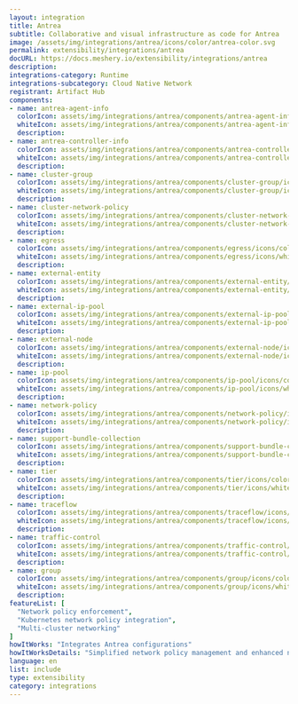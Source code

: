 ```yaml
---
layout: integration
title: Antrea
subtitle: Collaborative and visual infrastructure as code for Antrea
image: /assets/img/integrations/antrea/icons/color/antrea-color.svg
permalink: extensibility/integrations/antrea
docURL: https://docs.meshery.io/extensibility/integrations/antrea
description: 
integrations-category: Runtime
integrations-subcategory: Cloud Native Network
registrant: Artifact Hub
components: 
- name: antrea-agent-info
  colorIcon: assets/img/integrations/antrea/components/antrea-agent-info/icons/color/antrea-agent-info-color.svg
  whiteIcon: assets/img/integrations/antrea/components/antrea-agent-info/icons/white/antrea-agent-info-white.svg
  description: 
- name: antrea-controller-info
  colorIcon: assets/img/integrations/antrea/components/antrea-controller-info/icons/color/antrea-controller-info-color.svg
  whiteIcon: assets/img/integrations/antrea/components/antrea-controller-info/icons/white/antrea-controller-info-white.svg
  description: 
- name: cluster-group
  colorIcon: assets/img/integrations/antrea/components/cluster-group/icons/color/cluster-group-color.svg
  whiteIcon: assets/img/integrations/antrea/components/cluster-group/icons/white/cluster-group-white.svg
  description: 
- name: cluster-network-policy
  colorIcon: assets/img/integrations/antrea/components/cluster-network-policy/icons/color/cluster-network-policy-color.svg
  whiteIcon: assets/img/integrations/antrea/components/cluster-network-policy/icons/white/cluster-network-policy-white.svg
  description: 
- name: egress
  colorIcon: assets/img/integrations/antrea/components/egress/icons/color/egress-color.svg
  whiteIcon: assets/img/integrations/antrea/components/egress/icons/white/egress-white.svg
  description: 
- name: external-entity
  colorIcon: assets/img/integrations/antrea/components/external-entity/icons/color/external-entity-color.svg
  whiteIcon: assets/img/integrations/antrea/components/external-entity/icons/white/external-entity-white.svg
  description: 
- name: external-ip-pool
  colorIcon: assets/img/integrations/antrea/components/external-ip-pool/icons/color/external-ip-pool-color.svg
  whiteIcon: assets/img/integrations/antrea/components/external-ip-pool/icons/white/external-ip-pool-white.svg
  description: 
- name: external-node
  colorIcon: assets/img/integrations/antrea/components/external-node/icons/color/external-node-color.svg
  whiteIcon: assets/img/integrations/antrea/components/external-node/icons/white/external-node-white.svg
  description: 
- name: ip-pool
  colorIcon: assets/img/integrations/antrea/components/ip-pool/icons/color/ip-pool-color.svg
  whiteIcon: assets/img/integrations/antrea/components/ip-pool/icons/white/ip-pool-white.svg
  description: 
- name: network-policy
  colorIcon: assets/img/integrations/antrea/components/network-policy/icons/color/network-policy-color.svg
  whiteIcon: assets/img/integrations/antrea/components/network-policy/icons/white/network-policy-white.svg
  description: 
- name: support-bundle-collection
  colorIcon: assets/img/integrations/antrea/components/support-bundle-collection/icons/color/support-bundle-collection-color.svg
  whiteIcon: assets/img/integrations/antrea/components/support-bundle-collection/icons/white/support-bundle-collection-white.svg
  description: 
- name: tier
  colorIcon: assets/img/integrations/antrea/components/tier/icons/color/tier-color.svg
  whiteIcon: assets/img/integrations/antrea/components/tier/icons/white/tier-white.svg
  description: 
- name: traceflow
  colorIcon: assets/img/integrations/antrea/components/traceflow/icons/color/traceflow-color.svg
  whiteIcon: assets/img/integrations/antrea/components/traceflow/icons/white/traceflow-white.svg
  description: 
- name: traffic-control
  colorIcon: assets/img/integrations/antrea/components/traffic-control/icons/color/traffic-control-color.svg
  whiteIcon: assets/img/integrations/antrea/components/traffic-control/icons/white/traffic-control-white.svg
  description: 
- name: group
  colorIcon: assets/img/integrations/antrea/components/group/icons/color/group-color.svg
  whiteIcon: assets/img/integrations/antrea/components/group/icons/white/group-white.svg
  description: 
featureList: [
  "Network policy enforcement",
  "Kubernetes network policy integration",
  "Multi-cluster networking"
]
howItWorks: "Integrates Antrea configurations"
howItWorksDetails: "Simplified network policy management and enhanced networking in Kubernetes"
language: en
list: include
type: extensibility
category: integrations
---
```

